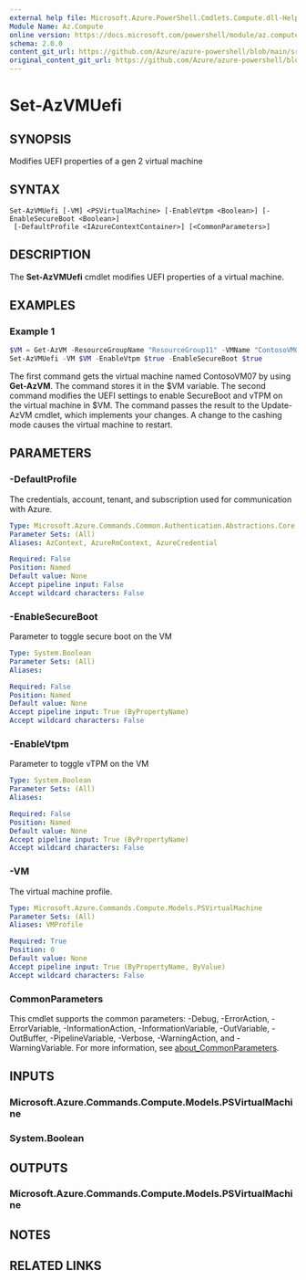 ```yaml
---
external help file: Microsoft.Azure.PowerShell.Cmdlets.Compute.dll-Help.xml
Module Name: Az.Compute
online version: https://docs.microsoft.com/powershell/module/az.compute/set-azvmuefi
schema: 2.0.0
content_git_url: https://github.com/Azure/azure-powershell/blob/main/src/Compute/Compute/help/Set-AzVMUefi.md
original_content_git_url: https://github.com/Azure/azure-powershell/blob/main/src/Compute/Compute/help/Set-AzVMUefi.md
---
```


# Set-AzVMUefi

## SYNOPSIS
Modifies UEFI properties of a gen 2 virtual machine

## SYNTAX

```
Set-AzVMUefi [-VM] <PSVirtualMachine> [-EnableVtpm <Boolean>] [-EnableSecureBoot <Boolean>]
 [-DefaultProfile <IAzureContextContainer>] [<CommonParameters>]
```

## DESCRIPTION
The **Set-AzVMUefi** cmdlet modifies UEFI properties of a virtual machine.

## EXAMPLES

### Example 1
```powershell
$VM = Get-AzVM -ResourceGroupName "ResourceGroup11" -VMName "ContosoVM07"
Set-AzVMUefi -VM $VM -EnableVtpm $true -EnableSecureBoot $true
```

The first command gets the virtual machine named ContosoVM07 by using **Get-AzVM**.
The command stores it in the $VM variable.
The second command modifies the UEFI settings to enable SecureBoot and vTPM on the virtual machine in $VM.
The command passes the result to the Update-AzVM cmdlet, which implements your changes.
A change to the cashing mode causes the virtual machine to restart.

## PARAMETERS

### -DefaultProfile
The credentials, account, tenant, and subscription used for communication with Azure.

```yaml
Type: Microsoft.Azure.Commands.Common.Authentication.Abstractions.Core.IAzureContextContainer
Parameter Sets: (All)
Aliases: AzContext, AzureRmContext, AzureCredential

Required: False
Position: Named
Default value: None
Accept pipeline input: False
Accept wildcard characters: False
```

### -EnableSecureBoot
Parameter to toggle secure boot on the VM

```yaml
Type: System.Boolean
Parameter Sets: (All)
Aliases:

Required: False
Position: Named
Default value: None
Accept pipeline input: True (ByPropertyName)
Accept wildcard characters: False
```

### -EnableVtpm
Parameter to toggle vTPM on the VM

```yaml
Type: System.Boolean
Parameter Sets: (All)
Aliases:

Required: False
Position: Named
Default value: None
Accept pipeline input: True (ByPropertyName)
Accept wildcard characters: False
```

### -VM
The virtual machine profile.

```yaml
Type: Microsoft.Azure.Commands.Compute.Models.PSVirtualMachine
Parameter Sets: (All)
Aliases: VMProfile

Required: True
Position: 0
Default value: None
Accept pipeline input: True (ByPropertyName, ByValue)
Accept wildcard characters: False
```

### CommonParameters
This cmdlet supports the common parameters: -Debug, -ErrorAction, -ErrorVariable, -InformationAction, -InformationVariable, -OutVariable, -OutBuffer, -PipelineVariable, -Verbose, -WarningAction, and -WarningVariable. For more information, see [about_CommonParameters](http://go.microsoft.com/fwlink/?LinkID=113216).

## INPUTS

### Microsoft.Azure.Commands.Compute.Models.PSVirtualMachine

### System.Boolean

## OUTPUTS

### Microsoft.Azure.Commands.Compute.Models.PSVirtualMachine

## NOTES

## RELATED LINKS
